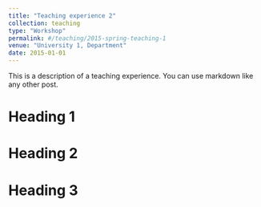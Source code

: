 ```yaml
---
title: "Teaching experience 2"
collection: teaching
type: "Workshop"
permalink: #/teaching/2015-spring-teaching-1
venue: "University 1, Department"
date: 2015-01-01
---
```


This is a description of a teaching experience. You can use markdown like any other post.

Heading 1
======

Heading 2
======

Heading 3
======
